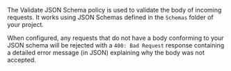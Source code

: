 The Validate JSON Schema policy is used to validate the body of incoming
requests. It works using JSON Schemas defined in the `Schemas` folder of your
project.

When configured, any requests that do not have a body conforming to your JSON
schema will be rejected with a `400: Bad Request` response containing a detailed
error message (in JSON) explaining why the body was not accepted.
